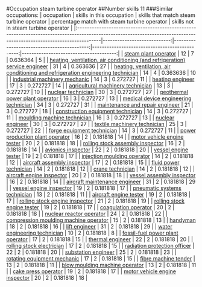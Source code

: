 #Occupation steam turbine operator
##Number skills 11
###Similar occupations:
| occupation                                                                                                                                                            |   skills in this occupation |   skills that match steam turbine operator |   percentage match with steam turbine operator |   skills not in steam turbine operator |
|:----------------------------------------------------------------------------------------------------------------------------------------------------------------------|----------------------------:|-------------------------------------------:|-----------------------------------------------:|---------------------------------------:|
| [steam plant operator](steam_plant_operator.md)                                                                                                                       |                          12 |                                          7 |                                       0.636364 |                                      5 |
| [heating, ventilation, air conditioning (and refrigeration) service engineer](heating,_ventilation,_air_conditioning_(and_refrigeration)_service_engineer.md)         |                          31 |                                          4 |                                       0.363636 |                                     27 |
| [heating, ventilation, air conditioning and refrigeration engineering technician](heating,_ventilation,_air_conditioning_and_refrigeration_engineering_technician.md) |                          14 |                                          4 |                                       0.363636 |                                     10 |
| [industrial machinery mechanic](industrial_machinery_mechanic.md)                                                                                                     |                          14 |                                          3 |                                       0.272727 |                                     11 |
| [heating engineer](heating_engineer.md)                                                                                                                               |                          17 |                                          3 |                                       0.272727 |                                     14 |
| [agricultural machinery technician](agricultural_machinery_technician.md)                                                                                             |                          13 |                                          3 |                                       0.272727 |                                     10 |
| [nuclear technician](nuclear_technician.md)                                                                                                                           |                          30 |                                          3 |                                       0.272727 |                                     27 |
| [geothermal power plant operator](geothermal_power_plant_operator.md)                                                                                                 |                          16 |                                          3 |                                       0.272727 |                                     13 |
| [medical device engineering technician](medical_device_engineering_technician.md)                                                                                     |                          34 |                                          3 |                                       0.272727 |                                     31 |
| [maintenance and repair engineer](maintenance_and_repair_engineer.md)                                                                                                 |                          21 |                                          3 |                                       0.272727 |                                     18 |
| [construction equipment technician](construction_equipment_technician.md)                                                                                             |                          14 |                                          3 |                                       0.272727 |                                     11 |
| [moulding machine technician](moulding_machine_technician.md)                                                                                                         |                          16 |                                          3 |                                       0.272727 |                                     13 |
| [nuclear engineer](nuclear_engineer.md)                                                                                                                               |                          30 |                                          3 |                                       0.272727 |                                     27 |
| [textile machinery technician](textile_machinery_technician.md)                                                                                                       |                          25 |                                          3 |                                       0.272727 |                                     22 |
| [forge equipment technician](forge_equipment_technician.md)                                                                                                           |                          14 |                                          3 |                                       0.272727 |                                     11 |
| [power production plant operator](power_production_plant_operator.md)                                                                                                 |                          16 |                                          2 |                                       0.181818 |                                     14 |
| [motor vehicle engine tester](motor_vehicle_engine_tester.md)                                                                                                         |                          20 |                                          2 |                                       0.181818 |                                     18 |
| [rolling stock assembly inspector](rolling_stock_assembly_inspector.md)                                                                                               |                          16 |                                          2 |                                       0.181818 |                                     14 |
| [avionics inspector](avionics_inspector.md)                                                                                                                           |                          22 |                                          2 |                                       0.181818 |                                     20 |
| [vessel engine tester](vessel_engine_tester.md)                                                                                                                       |                          19 |                                          2 |                                       0.181818 |                                     17 |
| [injection moulding operator](injection_moulding_operator.md)                                                                                                         |                          14 |                                          2 |                                       0.181818 |                                     12 |
| [aircraft assembly inspector](aircraft_assembly_inspector.md)                                                                                                         |                          17 |                                          2 |                                       0.181818 |                                     15 |
| [fluid power technician](fluid_power_technician.md)                                                                                                                   |                          14 |                                          2 |                                       0.181818 |                                     12 |
| [crane technician](crane_technician.md)                                                                                                                               |                          14 |                                          2 |                                       0.181818 |                                     12 |
| [aircraft engine inspector](aircraft_engine_inspector.md)                                                                                                             |                          20 |                                          2 |                                       0.181818 |                                     18 |
| [vessel assembly inspector](vessel_assembly_inspector.md)                                                                                                             |                          16 |                                          2 |                                       0.181818 |                                     14 |
| [aircraft maintenance engineer](aircraft_maintenance_engineer.md)                                                                                                     |                          31 |                                          2 |                                       0.181818 |                                     29 |
| [vessel engine inspector](vessel_engine_inspector.md)                                                                                                                 |                          19 |                                          2 |                                       0.181818 |                                     17 |
| [pneumatic systems technician](pneumatic_systems_technician.md)                                                                                                       |                          13 |                                          2 |                                       0.181818 |                                     11 |
| [aircraft engine tester](aircraft_engine_tester.md)                                                                                                                   |                          19 |                                          2 |                                       0.181818 |                                     17 |
| [rolling stock engine inspector](rolling_stock_engine_inspector.md)                                                                                                   |                          21 |                                          2 |                                       0.181818 |                                     19 |
| [rolling stock engine tester](rolling_stock_engine_tester.md)                                                                                                         |                          19 |                                          2 |                                       0.181818 |                                     17 |
| [coagulation operator](coagulation_operator.md)                                                                                                                       |                          20 |                                          2 |                                       0.181818 |                                     18 |
| [nuclear reactor operator](nuclear_reactor_operator.md)                                                                                                               |                          24 |                                          2 |                                       0.181818 |                                     22 |
| [compression moulding machine operator](compression_moulding_machine_operator.md)                                                                                     |                          15 |                                          2 |                                       0.181818 |                                     13 |
| [handyman](handyman.md)                                                                                                                                               |                          18 |                                          2 |                                       0.181818 |                                     16 |
| [lift engineer](lift_engineer.md)                                                                                                                                     |                          31 |                                          2 |                                       0.181818 |                                     29 |
| [water engineering technician](water_engineering_technician.md)                                                                                                       |                          10 |                                          2 |                                       0.181818 |                                      8 |
| [fossil-fuel power plant operator](fossil-fuel_power_plant_operator.md)                                                                                               |                          17 |                                          2 |                                       0.181818 |                                     15 |
| [thermal engineer](thermal_engineer.md)                                                                                                                               |                          22 |                                          2 |                                       0.181818 |                                     20 |
| [rolling stock electrician](rolling_stock_electrician.md)                                                                                                             |                          17 |                                          2 |                                       0.181818 |                                     15 |
| [radiation protection officer](radiation_protection_officer.md)                                                                                                       |                          22 |                                          2 |                                       0.181818 |                                     20 |
| [substation engineer](substation_engineer.md)                                                                                                                         |                          25 |                                          2 |                                       0.181818 |                                     23 |
| [rotating equipment mechanic](rotating_equipment_mechanic.md)                                                                                                         |                          17 |                                          2 |                                       0.181818 |                                     15 |
| [fibre machine tender](fibre_machine_tender.md)                                                                                                                       |                          13 |                                          2 |                                       0.181818 |                                     11 |
| [blow moulding machine operator](blow_moulding_machine_operator.md)                                                                                                   |                          13 |                                          2 |                                       0.181818 |                                     11 |
| [cake press operator](cake_press_operator.md)                                                                                                                         |                          19 |                                          2 |                                       0.181818 |                                     17 |
| [motor vehicle engine inspector](motor_vehicle_engine_inspector.md)                                                                                                   |                          20 |                                          2 |                                       0.181818 |                                     18 |
